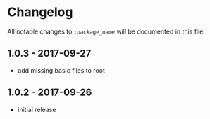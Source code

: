 # Changelog

All notable changes to `:package_name` will be documented in this file

## 1.0.3 - 2017-09-27

- add missing basic files to root

## 1.0.2 - 2017-09-26

- initial release

